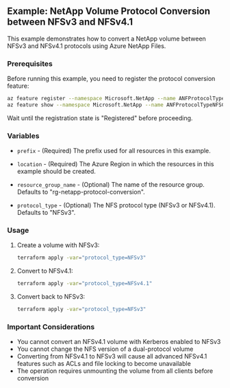 ## Example: NetApp Volume Protocol Conversion between NFSv3 and NFSv4.1

This example demonstrates how to convert a NetApp volume between NFSv3 and NFSv4.1 protocols using Azure NetApp Files.

### Prerequisites

Before running this example, you need to register the protocol conversion feature:

```bash
az feature register --namespace Microsoft.NetApp --name ANFProtocolTypeNFSConversion
az feature show --namespace Microsoft.NetApp --name ANFProtocolTypeNFSConversion
```

Wait until the registration state is "Registered" before proceeding.

### Variables

* `prefix` - (Required) The prefix used for all resources in this example.

* `location` - (Required) The Azure Region in which the resources in this example should be created.

* `resource_group_name` - (Optional) The name of the resource group. Defaults to "rg-netapp-protocol-conversion".

* `protocol_type` - (Optional) The NFS protocol type (NFSv3 or NFSv4.1). Defaults to "NFSv3".

### Usage

1. Create a volume with NFSv3:
   ```bash
   terraform apply -var="protocol_type=NFSv3"
   ```

2. Convert to NFSv4.1:
   ```bash
   terraform apply -var="protocol_type=NFSv4.1"
   ```

3. Convert back to NFSv3:
   ```bash
   terraform apply -var="protocol_type=NFSv3"
   ```

### Important Considerations

- You cannot convert an NFSv4.1 volume with Kerberos enabled to NFSv3
- You cannot change the NFS version of a dual-protocol volume
- Converting from NFSv4.1 to NFSv3 will cause all advanced NFSv4.1 features such as ACLs and file locking to become unavailable
- The operation requires unmounting the volume from all clients before conversion